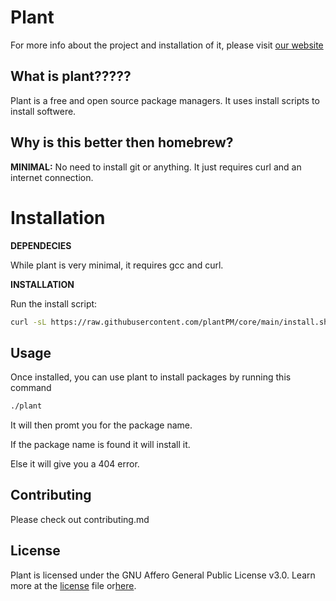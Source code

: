 # Plant


For more info about the project and installation of it, please visit [our website](https://www.plantPM.gthub.io)

## What is plant?????

Plant is a free and open source package managers. It uses install scripts to install softwere.

## Why is this better then homebrew?

**MINIMAL:** No need to install git or anything. It just requires curl and an internet connection.

# Installation

**DEPENDECIES**

While plant is very minimal, it requires gcc and curl.

**INSTALLATION**

Run the install script:

```sh
curl -sL https://raw.githubusercontent.com/plantPM/core/main/install.sh | sh
```

## Usage

Once installed, you can use plant to install packages by running this command

```sh
./plant
```

It will then promt you for the package name.

If the package name is found it will install it.

Else it will give you a 404 error.

## Contributing

Please check out contributing.md

## License

Plant is licensed under the GNU Affero General Public License v3.0. Learn more at the [license](LICENSE) file or[here](https://www.gnu.org/licenses/agpl-3.0.html).

